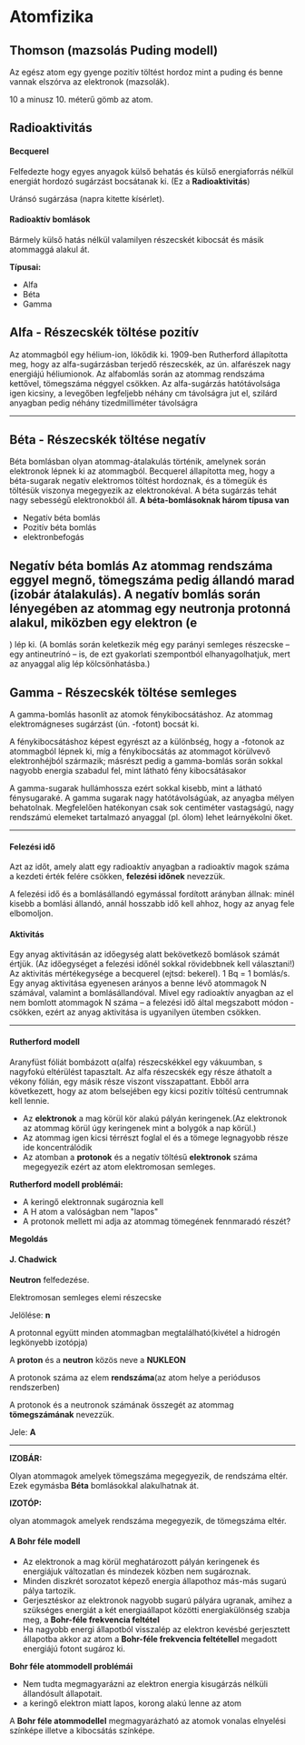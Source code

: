 # Atomfizika

## Thomson (mazsolás Puding modell)

Az egész atom egy gyenge pozitív töltést hordoz mint a puding és  benne vannak elszórva az elektronok (mazsolák).

10 a minusz 10. méterű gömb az atom.

## Radioaktivitás

#### Becquerel

Felfedezte hogy egyes anyagok külső behatás és külső energiaforrás nélkül energiát hordozó sugárzást bocsátanak ki. (Ez a __Radioaktivitás__)

Uránsó sugárzása (napra kitette kísérlet).

#### Radioaktív bomlások

Bármely külső hatás nélkül valamilyen részecskét kibocsát és másik atommaggá alakul át.

__Típusai:__
* Alfa
* Béta
* Gamma

__Alfa__ - Részecskék töltése __pozitív__
---
Az atommagból egy hélium-ion, lökődik ki.
1909-ben Rutherford állapította meg, hogy az
alfa-sugárzásban terjedő részecskék, az ún. alfarészek
nagy energiájú héliumionok. Az alfabomlás
során az atommag rendszáma kettővel,
tömegszáma néggyel csökken.
Az alfa-sugárzás hatótávolsága igen kicsiny, a levegőben legfeljebb néhány
cm távolságra jut el, szilárd anyagban pedig néhány tizedmilliméter távolságra

---
__Béta__ - Részecskék töltése __negatív__
---
Béta bomlásban olyan atommag-átalakulás történik, amelynek során elektronok
lépnek ki az atommagból.
Becquerel állapította meg, hogy a béta-sugarak negatív elektromos töltést
hordoznak, és a tömegük és töltésük viszonya megegyezik az elektronokéval.
A béta sugárzás tehát nagy sebességű elektronokból áll.
**A béta-bomlásoknak három típusa van**
* Negatív béta bomlás
* Pozitív béta bomlás
* elektronbefogás

__Negatív béta bomlás__
Az atommag rendszáma eggyel megnő,
tömegszáma pedig állandó marad (izobár átalakulás).
A negatív bomlás során lényegében az
atommag egy neutronja protonná alakul,
miközben egy elektron (e
-
) lép ki. (A bomlás
során keletkezik még egy parányi semleges
részecske – egy antineutrínó – is, de ezt
gyakorlati szempontból elhanyagolhatjuk, mert
az anyaggal alig lép kölcsönhatásba.)


__Gamma__ - Részecskék töltése __semleges__
---
A gamma-bomlás hasonlít az atomok fénykibocsátáshoz.
Az atommag elektromágneses sugárzást (ún. -fotont) bocsát ki.

A fénykibocsátáshoz képest egyrészt az
a különbség, hogy a -fotonok az
atommagból lépnek ki, míg a
fénykibocsátás az atommagot
körülvevő elektronhéjból származik;
másrészt pedig a gamma-bomlás során
sokkal nagyobb energia szabadul fel,
mint látható fény kibocsátásakor

A gamma-sugarak hullámhossza ezért sokkal kisebb, mint a látható
fénysugaraké. A gamma sugarak nagy hatótávolságúak, az anyagba mélyen
behatolnak.
Megfelelően hatékonyan csak sok centiméter vastagságú, nagy rendszámú
elemeket tartalmazó anyaggal (pl. ólom) lehet leárnyékolni őket.

---
#### Felezési idő
Azt az időt, amely alatt egy radioaktív anyagban a radioaktív magok száma a
kezdeti érték felére csökken, __felezési időnek__ nevezzük.

A felezési idő és a bomlásállandó egymással fordított arányban állnak: minél
kisebb a bomlási állandó, annál hosszabb idő kell ahhoz, hogy az anyag fele
elbomoljon.

#### Aktivitás
Egy anyag aktivitásán az időegység alatt bekövetkező bomlások számát
értjük. (Az időegységet a felezési időnél sokkal rövidebbnek kell választani!)
Az aktivitás mértékegysége a becquerel (ejtsd: bekerel).
1 Bq = 1 bomlás/s. Egy anyag aktivitása egyenesen arányos a benne lévő
atommagok N számával, valamint a bomlásállandóval.
Mivel egy radioaktív anyagban az el nem bomlott atommagok N száma – a
felezési idő által megszabott módon - csökken, ezért az anyag aktivitása is
ugyanilyen ütemben csökken.

---
#### Rutherford modell

Aranyfüst fóliát bombázott α(alfa) részecskékkel egy vákuumban, s nagyfokú eltérülést tapasztalt. Az alfa részecskék egy része áthatolt a vékony fólián, egy másik része viszont visszapattant.
Ebből arra következett, hogy az atom belsejében egy kicsi pozitív töltésű centrumnak kell lennie.

* Az __elektronok__ a mag körül kör alakú pályán keringenek.(Az elektronok az atommag körül úgy keringenek mint a bolygók a nap körül.)
* Az atommag igen kicsi térrészt foglal el és a tömege legnagyobb része ide koncentrálódik
* Az atomban a __protonok__ és a negatív töltésű __elektronok__ száma megegyezik ezért az atom elektromosan semleges.

__Rutherford modell problémái:__
* A keringő elektronnak sugároznia kell
* A H atom a valóságban nem "lapos"
* A protonok mellett mi adja az atommag tömegének fennmaradó részét?

__Megoldás__

#### J. Chadwick

__Neutron__ felfedezése.

Elektromosan semleges elemi részecske

Jelölése: __n__

A protonnal együtt minden atommagban megtalálható(kivétel a hidrogén legkönyebb izotópja)

A __proton__ és a __neutron__ közös neve a __NUKLEON__

A protonok száma az elem __rendszáma__(az atom helye a periódusos rendszerben)

A protonok és a neutronok számának összegét az atommag __tömegszámának__ nevezzük.

Jele: __A__

---
__IZOBÁR:__

Olyan atommagok amelyek tömegszáma megegyezik, de rendszáma eltér. Ezek egymásba __Béta__ bomlásokkal alakulhatnak át.

__IZOTÓP:__

olyan atommagok amelyek rendszáma megegyezik, de tömegszáma eltér.

#### A Bohr féle modell

* Az elektronok a mag körül meghatározott pályán keringenek és energiájuk változatlan és mindezek közben nem sugároznak.
* Minden diszkrét sorozatot képező energia állapothoz más-más sugarú pálya tartozik.
* Gerjesztéskor az elektronok nagyobb sugarú pályára ugranak, amihez a szükséges energiát a két energiaállapot közötti energiakülönség szabja meg, a __Bohr-féle frekvencia feltétel__
* Ha nagyobb energi állapotból visszalép az elektron kevésbé gerjesztett állapotba akkor az atom a __Bohr-féle frekvencia feltétellel__ megadott energiájú fotont sugároz ki.

**Bohr féle atommodell problémái**
* Nem tudta megmagyarázni az elektron energia kisugárzás nélküli állandósult állapotait.
* a keringő elektron miatt lapos, korong alakú lenne az atom

A __Bohr féle atommodellel__ megmagyarázható az atomok vonalas elnyelési színképe illetve a kibocsátás színképe.
